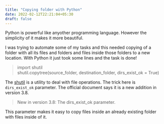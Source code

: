 ```yaml
---
title: "Copying folder with Python"
date: 2022-02-12T22:21:04+05:30
draft: false
---
```


Python is powerful like anyother programming language. However the simplicity of it makes it more beautiful.

I was trying to automate some of my tasks and this needed copying of a folder with all its files and folders and files inside those folders to a new location. With Python it just took some lines and the task is done!


> import shutil  
shutil.copytree(source_folder, destination_folder, dirs_exist_ok = True)  


The [shutil][1] is a utility to deal with file operations. The trick here is `dirs_exist_ok` parameter. The official document says it is a new addition in version 3.8.

> New in version 3.8: The dirs_exist_ok parameter.

This parameter makes it easy to copy files inside an already existing folder with files inside of it.




[1]: https://docs.python.org/3/library/shutil.html

